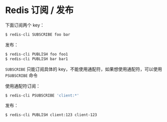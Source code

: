 # Redis 订阅 / 发布

下面订阅两个 key：

```bash
$ redis-cli SUBSCRIBE foo bar
```

发布：

```bash
$ redis-cli PUBLISH foo foo1
$ redis-cli PUBLISH bar bar1
```

`SUBSCRIBE` 只能订阅具体的 key，不能使用通配符，如果想使用通配符，可以使用 `PSUBSCRIBE` 命令

使用通配符订阅：

```bash
$ redis-cli PSUBSCRIBE 'client:*'
```

发布：

```bash
$ redis-cli PUBLISH client:123 client-123
```


